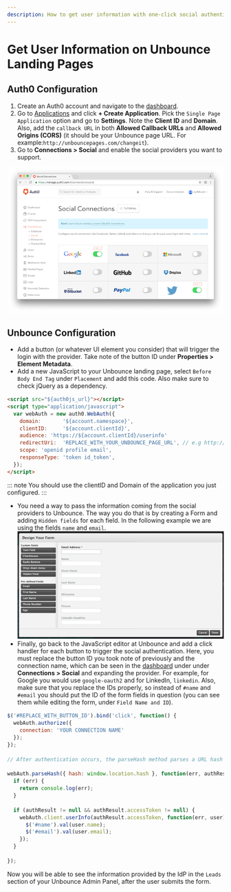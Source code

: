 ```yaml
---
description: How to get user information with one-click social authentication on Unbounce landing pages.
---
```

# Get User Information on Unbounce Landing Pages

## Auth0 Configuration

1. Create an Auth0 account and navigate to the [dashboard](${manage_url}).
1. Go to [Applications](${manage_url}/#/applications) and click **+ Create Application**. Pick the `Single Page Application` option and go to **Settings**. Note the **Client ID** and **Domain**. Also, add the `callback URL` in both **Allowed Callback URLs** and **Allowed Origins (CORS)** (it should be your Unbounce page URL. For example:`http://unbouncepages.com/changeit`).
1. Go to **Connections > Social** and enable the social providers you want to support.

![Social Connections](/media/articles/scenarios/unbounce/social-connections.png)

## Unbounce Configuration

* Add a button (or whatever UI element you consider) that will trigger the login with the provider. Take note of the button ID under **Properties > Element Metadata**.
* Add a new JavaScript to your Unbounce landing page, select `Before Body End Tag` under `Placement` and add this code. Also make sure to check jQuery as a dependency.

```html
<script src="${auth0js_url}"></script>
<script type="application/javascript">
  var webAuth = new auth0.WebAuth({
    domain:       '${account.namespace}',
    clientID:     '${account.clientId}',
    audience: 'https://${account.clientId}/userinfo'
    redirectUri:  'REPLACE_WITH_YOUR_UNBOUNCE_PAGE_URL', // e.g http://unbouncepages.com/changeit
    scope: 'openid profile email',
    responseType: 'token id_token',
  });
</script>
```

::: note
You should use the clientID and Domain of the application you just configured.
:::

* You need a way to pass the information coming from the social providers to Unbounce. The way you do that is by creating a Form and adding `Hidden fields` for each field. In the following example we are using the fields `name` and `email`.
  ![](/media/articles/scenarios/unbounce/custom-fields.png)
* Finally, go back to the JavaScript editor at Unbounce and add a click handler for each button to trigger the social authentication. Here, you must replace the button ID you took note of previously and the connection name, which can be seen in the [dashboard](${manage_url}) under under **Connections > Social** and expanding the provider. For example, for Google you would use `google-oauth2` and for LinkedIn, `linkedin`. Also, make sure that you replace the IDs properly, so instead of `#name` and `#email` you should put the ID of the form fields in question (you can see them while editing the form, under `Field Name and ID`).

```js
$('#REPLACE_WITH_BUTTON_ID').bind('click', function() { 
  webAuth.authorize({
    connection: 'YOUR CONNECTION NAME'
  });
});

// After authentication occurs, the parseHash method parses a URL hash fragment to extract the result of an Auth0 authentication response.

webAuth.parseHash({ hash: window.location.hash }, function(err, authResult) { 
  if (err) { 
    return console.log(err); 
  }

  if (authResult != null && authResult.accessToken != null) {
    webAuth.client.userInfo(authResult.accessToken, function(err, user) {
      $('#name').val(user.name); 
      $('#email').val(user.email); 
    }); 
  } 

});
```

Now you will be able to see the information provided by the IdP in the `Leads` section of your Unbounce Admin Panel, after the user submits the form.
